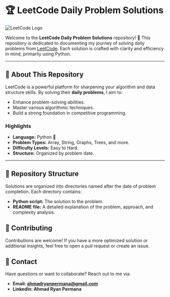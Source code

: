 # 🏆 LeetCode Daily Problem Solutions

![LeetCode Logo](https://upload.wikimedia.org/wikipedia/commons/1/19/LeetCode_logo_black.png)

Welcome to the **LeetCode Daily Problem Solutions** repository! 🚀 This repository is dedicated to documenting my journey of solving daily problems from [LeetCode](https://leetcode.com). Each solution is crafted with clarity and efficiency in mind, primarily using Python.

---

## 🌟 About This Repository

LeetCode is a powerful platform for sharpening your algorithm and data structure skills. By solving their **daily problems**, I aim to:
- Enhance problem-solving abilities.
- Master various algorithmic techniques.
- Build a strong foundation in competitive programming.

### Highlights
- **Language:** Python 🐍
- **Problem Types:** Array, String, Graphs, Trees, and more.
- **Difficulty Levels:** Easy to Hard.
- **Structure:** Organized by problem date.

---

## 📂 Repository Structure

Solutions are organized into directories named after the date of problem completion. Each directory contains:
- **Python script:** The solution to the problem.
- **README file:** A detailed explanation of the problem, approach, and complexity analysis.

## 🤝 Contributing
Contributions are welcome! If you have a more optimized solution or additional insights, feel free to open a pull request or create an issue.

## 📧 Contact
Have questions or want to collaborate? Reach out to me via:

- **Email: ahmadryanpermana@gmail.com**
- **LinkedIn: Ahmad Ryan Permana**
